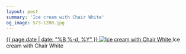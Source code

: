 ```yaml
---
layout: post
summary: 'Ice cream with Chair White'
og_image: 573-1280.jpg
---
```


<p>
 <time>
  <a href="/573">
   {{ page.date | date: "%B %-d, %Y" }}
  </a>
 </time>
 <a href="/573">
  <img alt="Ice cream with Chair White" sizes="(min-width: 700px) 50vw, calc(100vw - 2rem)" src="{{ site.assets_url }}/573-640.jpg" srcset="{{ site.assets_url }}/573-320.jpg 320w, {{ site.assets_url }}/573-640.jpg 640w, {{ site.assets_url }}/573-960.jpg 960w, {{ site.assets_url }}/573-1280.jpg 1280w"/>
 </a>
 <span>
  Ice cream with Chair White
 </span>
</p>
